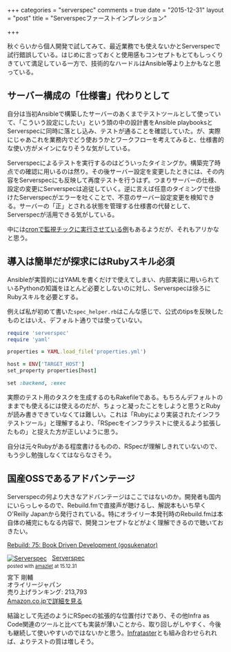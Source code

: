+++
categories = "serverspec"
comments = true
date = "2015-12-31"
layout = "post"
title = "Serverspecファーストインプレッション"

+++

秋ぐらいから個人開発で試してみて、最近業務でも使えないかとServerspecで試行錯誤している。はじめに言っておくと使用感もコンセプトもとてもしっくりきていて満足している一方で、技術的なハードルはAnsible等より上かもなと思っている。

## サーバー構成の「仕様書」代わりとして

自分は当初Ansibleで構築したサーバーのあくまでテストツールとして使っていて、「こういう設定にしたい」という頭の中の設計書をAnsible playbooksとServerspecに同時に落とし込み、テストが通ることを確認していた。が、実際にじゃあこれを業務内でどう使おうかとワークフローを考えてみると、仕様書的な使い方がメインになりそうな気がしている。

Serverspecによるテストを実行するのはどういったタイミングか。構築完了時点での確認に用いるのは然り。その後サーバー設定を変更したときには、その内容をServerspecにも反映して再度テストを行うはず。つまりサーバーの仕様、設定の変更にServerspecは追従していく。逆に言えば任意のタイミングで仕掛けたServerspecがエラーを吐くことで、不意のサーバー設定変更を検知できる。サーバーの「正」とされる状態を管理する仕様書の代替として、Serverspecが活用できる気がしている。

中には[cronで監視チックに実行させている例](http://blog.kenjiskywalker.org/blog/2013/09/20/serverspec-with-cron/)もあるようだが、それもアリかなと思う。

## 導入は簡単だが探求にはRubyスキル必須

Ansibleが実質的にはYAMLを書くだけで使えてしまい、内部実装に用いられているPythonの知識をほとんど必要としないのに対し、Serverspecは徐ろにRubyスキルを必要とする。

例えば私が初めて書いた`spec_helper.rb`はこんな感じで、公式のtipsを反映したものとはいえ、デフォルト通りでは使っていない。

```ruby
require 'serverspec'
require 'yaml'

properties = YAML.load_file('properties.yml')

host = ENV['TARGET_HOST']
set_property properties[host]

set :backend, :exec
```

実際のテスト用のタスクを生成するのもRakefileである。もちろんデフォルトのままでも使えるには使えるのだが、ちょっと凝ったことをしようと思うとRubyが読み書きできていなくては難しい。これは「Rubyにより実装されたインフラテストツール」と理解するより、「RSpecをインフラテストに使えるよう拡張したもの」と捉えた方が正しいように思う。

自分は元々Rubyがある程度書けるものの、RSpecが理解しきれていないので、もう少し勉強しなくてはならなさそう。

## 国産OSSであるアドバンテージ

Serverspecの何より大きなアドバンテージはここではないのか。開発者も国内にいらっしゃるので、Rebuild.fmで直接声が聴けるし、解説本もいち早くO'Reilly Japanから発行されている。特にオライリー本発刊時のRebuild.fmは本自体の補完にもなる内容で、開発コンセプトなどがよく理解できるので聴いておきたい。

[Rebuild: 75: Book Driven Development (gosukenator)](http://rebuild.fm/75/)

<div class="amazlet-box" style="margin-bottom:0px;"><div class="amazlet-image" style="float:left;margin:0px 12px 1px 0px;"><a href="http://www.amazon.co.jp/exec/obidos/ASIN/4873117097/diary081213-22/ref=nosim/" name="amazletlink" target="_blank"><img src="http://ecx.images-amazon.com/images/I/51P6qVOPALL._SL160_.jpg" alt="Serverspec" style="border: none;" /></a></div><div class="amazlet-info" style="line-height:120%; margin-bottom: 10px"><div class="amazlet-name" style="margin-bottom:10px;line-height:120%"><a href="http://www.amazon.co.jp/exec/obidos/ASIN/4873117097/diary081213-22/ref=nosim/" name="amazletlink" target="_blank">Serverspec</a><div class="amazlet-powered-date" style="font-size:80%;margin-top:5px;line-height:120%">posted with <a href="http://www.amazlet.com/" title="amazlet" target="_blank">amazlet</a> at 15.12.31</div></div><div class="amazlet-detail">宮下 剛輔 <br />オライリージャパン <br />売り上げランキング: 213,793<br /></div><div class="amazlet-sub-info" style="float: left;"><div class="amazlet-link" style="margin-top: 5px"><a href="http://www.amazon.co.jp/exec/obidos/ASIN/4873117097/diary081213-22/ref=nosim/" name="amazletlink" target="_blank">Amazon.co.jpで詳細を見る</a></div></div></div><div class="amazlet-footer" style="clear: left"></div></div>

結論として先述のようにRSpecの拡張的な位置付けであり、その他Infra as Code関連のツールと比べても実装が薄いことから、取り回しがしやすく、今後も継続して使いやすいのではないかと思う。[Infrataster](https://github.com/ryotarai/infrataster)とも組み合わせられれば、よりテストの質は増しそう。


